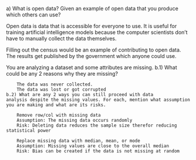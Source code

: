 a) What is open data? Given an example of open data that you produce which others can use?

Open data is data that is accessible for everyone to use. It is useful for training artificial intelligence models because the computer scientists don’t have to manually collect the data themselves.

Filling out the census would be an example of contributing to open data. The results get published by the government which anyone could use.

You are analyzing a dataset and some attributes are missing.
    b.1) What could be any 2 reasons why they are missing?

        The data was never collected.
        The data was lost or got corrupted
    b.2) What are any 2 ways you can still proceed with data 
    analysis despite the missing values. For each, mention what assumption you are making and what are its risks.

        Remove row/col with missing data
        Assumption: The missing data occurs randomly
        Risk: Deleting data reduces the sample size therefor reducing statistical power

        Replace missing data with median, mean, or mode
        Assumption: Missing values are close to the overall median
        Risk: Bias can be created if the data is not missing at random
